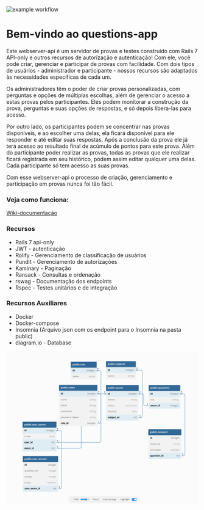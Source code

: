 ![example workflow](https://github.com/wlosantos/questions-app/actions/workflows/rubyonrails.yml/badge.svg)
# Bem-vindo ao questions-app

Este webserver-api é um servidor de provas e testes construído com Rails 7 API-only e outros recursos de autorização e autenticação! Com ele, você pode criar, gerenciar e participar de provas com facilidade. Com dois tipos de usuários - administrador e participante - nossos recursos são adaptados às necessidades específicas de cada um. 

Os administradores têm o poder de criar provas personalizadas, com perguntas e opções de múltiplas escolhas, além de gerenciar o acesso a estas provas pelos participantes. Eles podem monitorar a construção da prova, perguntas e suas opções de respostas, e só depois libera-las para acesso.

Por outro lado, os participantes podem se concentrar nas provas disponíveis, e ao escolher uma delas, ela ficará disponível para ele responder e até editar suas respostas. Após a conclusão da prova ele já terá acesso ao resultado final de acúmulo de pontos para este prova. Além do participante poder realizar as provas, todas as provas que ele realizar ficará registrada em seu histórico, podem assim editar qualquer uma delas. Cada participante só tem acesso as suas provas.

Com esse webserver-api o processo de criação, gerenciamento e participação em provas nunca foi tão fácil.

### Veja como funciona:
[Wiki-documentação](https://github.com/wlosantos/questions-app/wiki)

### Recursos
* Rails 7 api-only
* JWT - autenticação
* Rolify - Gerenciamento de classificação de usuários
* Pundit - Gerenciamento de autorizações
* Kaminary - Paginação
* Ransack - Consultas e ordenação
* rswag - Documentação dos endpoints
* Rspec - Testes unitários e de integração

### Recursos Auxiliares
* Docker
* Docker-compose
* Insomnia (Arquivo json com os endpoint para o Insomnia na pasta public)
* diagram.io - Database

<img src="https://github.com/wlosantos/questions-app/blob/develop/public/fractal_dbase.png" width="650" />


